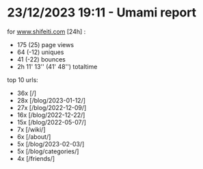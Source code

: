 # 23/12/2023 19:11 - Umami report
for www.shifeiti.com [24h] :

 - 175 (25) page views
 - 64 (-12) uniques
 - 41 (-22) bounces
 - 2h 11' 13'' (41' 48'') totaltime


top 10 urls:
 - 36x [/]
 - 28x [/blog/2023-01-12/]
 - 27x [/blog/2022-12-09/]
 - 16x [/blog/2022-12-22/]
 - 15x [/blog/2022-05-07/]
 - 7x [/wiki/]
 - 6x [/about/]
 - 5x [/blog/2023-02-03/]
 - 5x [/blog/categories/]
 - 4x [/friends/]


